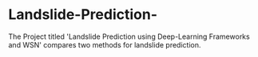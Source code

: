 # Landslide-Prediction-
The Project titled 'Landslide Prediction using Deep-Learning Frameworks and WSN' compares two methods for landslide prediction.
